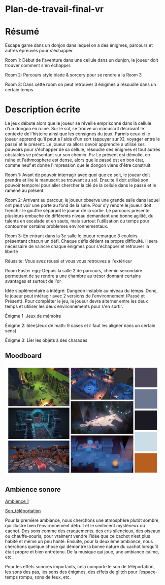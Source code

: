 # Plan-de-travail-final-vr

# Résumé
  Escape game dans un donjon dans lequel on a des énigmes, parcours et autres épreuves pour s'échapper.

 Room 1: Début de l'aventure dans une cellule dans un dunjon, le joueur doit trouver comment s'en échapper.
 
 Room 2: Parcours style blade & sorcery pour se rendre a la Room 3
 
 Room 3: Dans cette room on peut retrouver 3 énigmes a résoudre dans un certain temps

# Description écrite
Le jeux débute alors que le joueur se réveille emprisonné dans la cellule d'un dongon en ruine. Sur le sol, se trouve un manuscrit décrivant le contexte de l'histoire ainsi que les consignes du jeux. Parmis ceux-ci le joueur apprend qu'il peut a l'aide d'un sort (appuyer sur X), voyager entre le passé et le présent. Le joueur va allors devoir apprendre a utilisé ses pouvoirs pour s'échapper de sa cellule, résoudre des énigmes et tout autres obstacles se présentant sur son chemin. Ps: Le présent est démolie, en ruine et l'athmosphere est dense, alors que le passé est en bon état, comme neuf et donne l'impression que le dongon viens d'être construit.


Room 1: Avant de pouvoir interragir avec quoi que ce soit, le joueur doit prendre et lire le manuscrit se trouvant au sol. Ensuite il doit utilisé son pouvoir temporel pour aller chercher la clé de la cellule dans le passé et le ramené au présent.
 
 Room 2: Arrivant au parcour, le joueur observe une grande salle dans laquel ont peut voir une porte au fond de la salle. Pour s'y rendre le joueur doit frenchir le gouffre séparant le joueur de la sortie. Le parcours présente plusieurs embuche de différents niveau demandant une bonne agilité, du talents en escalade et en sauts, mais surtout l'utilisation du temps pour contourner certains problemes environnementaux.
 
 Room 3: En entrant dans la 3e salle le joueur remarque 3 couloirs présentant chacun un défi. Chaque défis détient sa propre difficulté. Il sera nécéssaire de vaincre chaque énigmes pour s'échapper et retrouver la liberté
  
 Réussite: Vous avez réussi et vous vous retrouvez a l'extérieur


 Room Easter egg: Depuis la salle 2 de parcours, chemin secondaire permettant de se rendre a une chambre au trésor donnant certains avantages et surtout de l'or

 Idée sipplémentaire a intégré: Dungeon instable au niveau du temps. Donc, le joueur peut intéragir avec 2 versions de l'environnement (Passé et Présent). Pour compléter le jeu, le joueur devra alterner entre les deux temps et utiliser les deux environnements pour s'en sortir.




 Énigme 1: Jeux de mémoire
 
 Énigme 2: Idée(Jeux de math: 9 cases et il faut les aligner dans un certain sens)
 
 Énigme 3: Lier les objets à des charades.

## Moodboard
![moodboard](images/moodboard_vr.png)


## Ambience sonore 
[Ambience 1]([https://www.youtube.com/watch?v=ID_DE_LA_VIDEO](https://www.youtube.com/watch?v=bxoRRobHtGM&t=151s))

[Son_téléportation](audio/tp_sound_idea.wav)

Pour la première ambiance, nous cherchons une atmosphère plutôt sombre, qui illustre bien l’environnement détruit et le sentiment mystérieux du cachot. Des sons comme des craquements, des cris silencieux, des oiseaux ou chauffe-souris, pour vraiment vendre l’idée que ce cachot n’est plus habité et même un peu hanté. Ensuite, pour la deuxième ambiance, nous cherchons quelque chose qui démontre la bonne nature du cachot lorsqu’il était propre et bien entretenu. De la musique qui joue, une ambiance calme, etc.

Pour les effets sonores importants, cela comporte le son de téléportation, les sons des pas, les sons des énigmes, des effets de glitch pour l’espace-temps rompu, sons de feux, etc.
